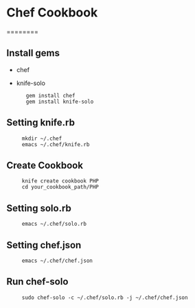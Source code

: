 # Chef Cookbook
========
## Install gems
* chef
* knife-solo

         gem install chef 
         gem install knife-solo

## Setting knife.rb
         mkdir ~/.chef
         emacs ~/.chef/knife.rb
         
## Create Cookbook
         knife create cookbook PHP
         cd your_cookbook_path/PHP
         
## Setting solo.rb
         emacs ~/.chef/solo.rb

## Setting chef.json
         emacs ~/.chef/chef.json
         
## Run chef-solo
         sudo chef-solo -c ~/.chef/solo.rb -j ~/.chef/chef.json
